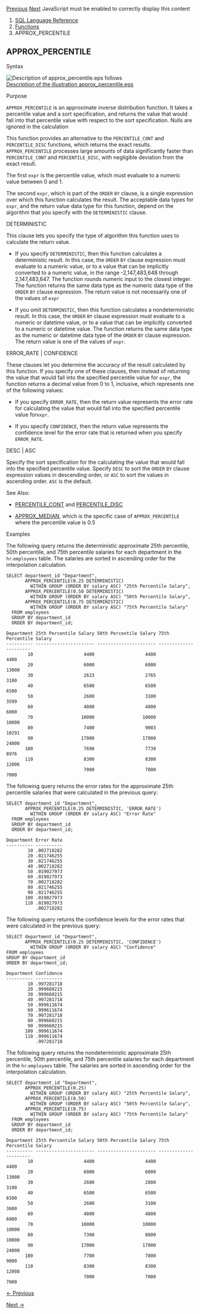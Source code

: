 [Previous](APPROX_MEDIAN.md) [Next](APPROX_PERCENTILE_AGG.md) JavaScript
must be enabled to correctly display this content

  1. [SQL Language Reference ](index.md)
  2. [Functions](Functions.md)
  3. APPROX_PERCENTILE

## APPROX_PERCENTILE

Syntax

![Description of approx_percentile.eps
follows](https://docs.oracle.com/en/database/oracle/oracle-database/23/sqlrf/img/approx_percentile.gif)  
[Description of the illustration
approx_percentile.eps](img_text/approx_percentile.md)

Purpose

`APPROX_PERCENTILE` is an approximate inverse distribution function. It takes
a percentile value and a sort specification, and returns the value that would
fall into that percentile value with respect to the sort specification. Nulls
are ignored in the calculation

This function provides an alternative to the `PERCENTILE_CONT` and
`PERCENTILE_DISC` functions, which returns the exact results.
`APPROX_PERCENTILE` processes large amounts of data significantly faster than
`PERCENTILE_CONT` and `PERCENTILE_DISC`, with negligible deviation from the
exact result.

The first `expr` is the percentile value, which must evaluate to a numeric
value between 0 and 1.

The second `expr`, which is part of the `ORDER` `BY` clause, is a single
expression over which this function calculates the result. The acceptable data
types for `expr`, and the return value data type for this function, depend on
the algorithm that you specify with the `DETERMINISTIC` clause.

DETERMINISTIC

This clause lets you specify the type of algorithm this function uses to
calculate the return value.

  * If you specify `DETERMINISTIC`, then this function calculates a deterministic result. In this case, the `ORDER` `BY` clause expression must evaluate to a numeric value, or to a value that can be implicitly converted to a numeric value, in the range -2,147,483,648 through 2,147,483,647. The function rounds numeric input to the closest integer. The function returns the same data type as the numeric data type of the `ORDER` `BY` clause expression. The return value is not necessarily one of the values of `expr`

  * If you omit `DETERMINSTIC`, then this function calculates a nondeterministic result. In this case, the `ORDER` `BY` clause expression must evaluate to a numeric or datetime value, or to a value that can be implicitly converted to a numeric or datetime value. The function returns the same data type as the numeric or datetime data type of the `ORDER` `BY` clause expression. The return value is one of the values of `expr`. 

ERROR_RATE | CONFIDENCE

These clauses let you determine the accuracy of the result calculated by this
function. If you specify one of these clauses, then instead of returning the
value that would fall into the specified percentile value for `expr`, the
function returns a decimal value from 0 to 1, inclusive, which represents one
of the following values:

  * If you specify `ERROR_RATE`, then the return value represents the error rate for calculating the value that would fall into the specified percentile value for`expr`. 

  * If you specify `CONFIDENCE`, then the return value represents the confidence level for the error rate that is returned when you specify `ERROR_RATE`. 

DESC | ASC

Specify the sort specification for the calculating the value that would fall
into the specified percentile value. Specify `DESC` to sort the `ORDER` `BY`
clause expression values in descending order, or `ASC` to sort the values in
ascending order. `ASC` is the default.

See Also:

  * [PERCENTILE_CONT](PERCENTILE_CONT.md#GUID-CA259452-A565-41B3-A4F4-DD74B66CEDE0) and [PERCENTILE_DISC](PERCENTILE_DISC.md#GUID-7C34FDDA-C241-474F-8C5C-50CC0182E005)

  * [APPROX_MEDIAN](APPROX_MEDIAN.md#GUID-F6A11DF2-121A-4057-9D0B-BF1A221B5622), which is the specific case of `APPROX_PERCENTILE` where the percentile value is 0.5 

Examples

The following query returns the deterministic approximate 25th percentile,
50th percentile, and 75th percentile salaries for each department in the
`hr`.`employees` table. The salaries are sorted in ascending order for the
interpolation calculation.

    
    
    SELECT department_id "Department",
           APPROX_PERCENTILE(0.25 DETERMINISTIC)
             WITHIN GROUP (ORDER BY salary ASC) "25th Percentile Salary",
           APPROX_PERCENTILE(0.50 DETERMINISTIC)
             WITHIN GROUP (ORDER BY salary ASC) "50th Percentile Salary",
           APPROX_PERCENTILE(0.75 DETERMINISTIC)
             WITHIN GROUP (ORDER BY salary ASC) "75th Percentile Salary"
      FROM employees
      GROUP BY department_id
      ORDER BY department_id;
    
    Department 25th Percentile Salary 50th Percentile Salary 75th Percentile Salary
    ---------- ---------------------- ---------------------- ----------------------
            10                   4400                   4400                   4400
            20                   6000                   6000                  13000
            30                   2633                   2765                   3100
            40                   6500                   6500                   6500
            50                   2600                   3100                   3599
            60                   4800                   4800                   6000
            70                  10000                  10000                  10000
            80                   7400                   9003                  10291
            90                  17000                  17000                  24000
           100                   7698                   7739                   8976
           110                   8300                   8300                  12006
                                 7000                   7000                   7000

The following query returns the error rates for the approximate 25th
percentile salaries that were calculated in the previous query:

    
    
    SELECT department_id "Department",
           APPROX_PERCENTILE(0.25 DETERMINISTIC, 'ERROR_RATE')
             WITHIN GROUP (ORDER BY salary ASC) "Error Rate"
      FROM employees
      GROUP BY department_id
      ORDER BY department_id;
    
    Department Error Rate
    ---------- ----------
            10 .002718282
            20 .021746255
            30 .021746255
            40 .002718282
            50 .019027973
            60 .019027973
            70 .002718282
            80 .021746255
            90 .021746255
           100 .019027973
           110 .019027973
               .002718282

The following query returns the confidence levels for the error rates that
were calculated in the previous query:

    
    
    SELECT department_id "Department",
           APPROX_PERCENTILE(0.25 DETERMINISTIC, 'CONFIDENCE')
             WITHIN GROUP (ORDER BY salary ASC) "Confidence"
    FROM employees
    GROUP BY department_id
    ORDER BY department_id; 
    
    Department Confidence
    ---------- ----------
            10 .997281718
            20 .999660215
            30 .999660215
            40 .997281718
            50 .999611674
            60 .999611674
            70 .997281718
            80 .999660215
            90 .999660215
           100 .999611674
           110 .999611674
               .997281718

The following query returns the nondeterministic approximate 25th percentile,
50th percentile, and 75th percentile salaries for each department in the
`hr`.`employees` table. The salaries are sorted in ascending order for the
interpolation calculation.

    
    
    SELECT department_id "Department",
           APPROX_PERCENTILE(0.25)
             WITHIN GROUP (ORDER BY salary ASC) "25th Percentile Salary",
           APPROX_PERCENTILE(0.50)
             WITHIN GROUP (ORDER BY salary ASC) "50th Percentile Salary",
           APPROX_PERCENTILE(0.75)
             WITHIN GROUP (ORDER BY salary ASC) "75th Percentile Salary"
      FROM employees
      GROUP BY department_id
      ORDER BY department_id;
    
    Department 25th Percentile Salary 50th Percentile Salary 75th Percentile Salary
    ---------- ---------------------- ---------------------- ----------------------
            10                   4400                   4400                   4400
            20                   6000                   6000                  13000
            30                   2600                   2800                   3100
            40                   6500                   6500                   6500
            50                   2600                   3100                   3600
            60                   4800                   4800                   6000
            70                  10000                  10000                  10000
            80                   7300                   8800                  10000
            90                  17000                  17000                  24000
           100                   7700                   7800                   9000
           110                   8300                   8300                  12008
                                 7000                   7000                   7000


[← Previous](APPROX_MEDIAN.md)

[Next →](APPROX_PERCENTILE_AGG.md)
